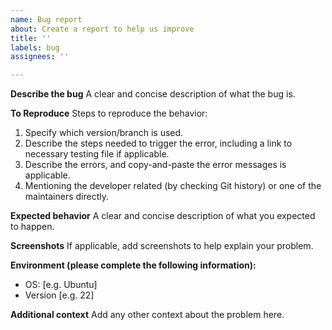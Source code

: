 ```yaml
---
name: Bug report
about: Create a report to help us improve
title: ''
labels: bug
assignees: ''

---
```


**Describe the bug**
A clear and concise description of what the bug is.

**To Reproduce**
Steps to reproduce the behavior:

1. Specify which version/branch is used.
2. Describe the steps needed to trigger the error, including a link to necessary testing file if applicable.
3. Describe the errors, and copy-and-paste the error messages is applicable.
4. Mentioning the developer related (by checking Git history) or one of the maintainers directly.

**Expected behavior**
A clear and concise description of what you expected to happen.

**Screenshots**
If applicable, add screenshots to help explain your problem.

**Environment (please complete the following information):**
 - OS: [e.g. Ubuntu]
 - Version [e.g. 22]

**Additional context**
Add any other context about the problem here.

